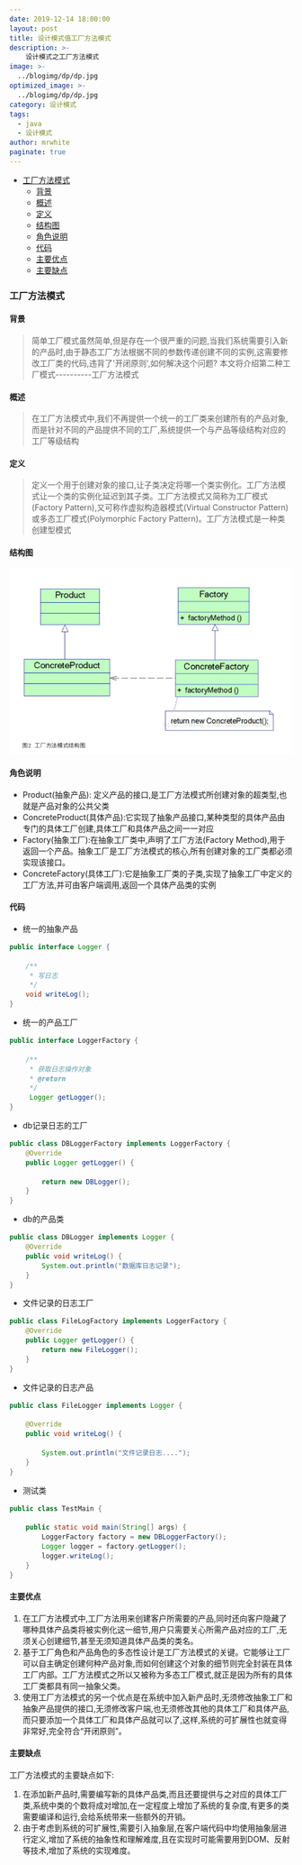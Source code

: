 ```yaml
---
date: 2019-12-14 18:00:00
layout: post
title: 设计模式值工厂方法模式
description: >-
    设计模式之工厂方法模式
image: >-
  ../blogimg/dp/dp.jpg
optimized_image: >-
  ../blogimg/dp/dp.jpg
category: 设计模式
tags:
  - java
  - 设计模式
author: mrwhite
paginate: true
---
```


- [工厂方法模式](#%E5%B7%A5%E5%8E%82%E6%96%B9%E6%B3%95%E6%A8%A1%E5%BC%8F)
  - [背景](#%E8%83%8C%E6%99%AF)
  - [概述](#%E6%A6%82%E8%BF%B0)
  - [定义](#%E5%AE%9A%E4%B9%89)
  - [结构图](#%E7%BB%93%E6%9E%84%E5%9B%BE)
  - [角色说明](#%E8%A7%92%E8%89%B2%E8%AF%B4%E6%98%8E)
  - [代码](#%E4%BB%A3%E7%A0%81)
  - [主要优点](#%E4%B8%BB%E8%A6%81%E4%BC%98%E7%82%B9)
  - [主要缺点](#%E4%B8%BB%E8%A6%81%E7%BC%BA%E7%82%B9)

### 工厂方法模式

#### 背景

> 简单工厂模式虽然简单,但是存在一个很严重的问题,当我们系统需要引入新的产品时,由于静态工厂方法根据不同的参数传递创建不同的实例,这需要修改工厂类的代码,违背了'开闭原则',如何解决这个问题? 本文将介绍第二种工厂模式----------工厂方法模式

#### 概述

> 在工厂方法模式中,我们不再提供一个统一的工厂类来创建所有的产品对象,而是针对不同的产品提供不同的工厂,系统提供一个与产品等级结构对应的工厂等级结构

#### 定义

> 定义一个用于创建对象的接口,让子类决定将哪一个类实例化。工厂方法模式让一个类的实例化延迟到其子类。工厂方法模式又简称为工厂模式(Factory Pattern),又可称作虚拟构造器模式(Virtual Constructor Pattern)或多态工厂模式(Polymorphic Factory Pattern)。工厂方法模式是一种类创建型模式

#### 结构图

![](../img/factorymethod/factorymethod.png)

#### 角色说明

- Product(抽象产品): 定义产品的接口,是工厂方法模式所创建对象的超类型,也就是产品对象的公共父类
- ConcreteProduct(具体产品):它实现了抽象产品接口,某种类型的具体产品由专门的具体工厂创建,具体工厂和具体产品之间一一对应
- Factory(抽象工厂):在抽象工厂类中,声明了工厂方法(Factory Method),用于返回一个产品。抽象工厂是工厂方法模式的核心,所有创建对象的工厂类都必须实现该接口。
- ConcreteFactory(具体工厂):它是抽象工厂类的子类,实现了抽象工厂中定义的工厂方法,并可由客户端调用,返回一个具体产品类的实例

#### 代码

- 统一的抽象产品

```java
public interface Logger {

    /**
     * 写日志
     */
    void writeLog();
}
```

- 统一的产品工厂

```java
public interface LoggerFactory {

    /**
     * 获取日志操作对象
     * @return
     */
     Logger getLogger();
}
```

- db记录日志的工厂

```java
public class DBLoggerFactory implements LoggerFactory {
    @Override
    public Logger getLogger() {

        return new DBLogger();
    }
}
```

- db的产品类

```java
public class DBLogger implements Logger {
    @Override
    public void writeLog() {
        System.out.println("数据库日志记录");
    }
}
```

- 文件记录的日志工厂

```java
public class FileLogFactory implements LoggerFactory {
    @Override
    public Logger getLogger() {
        return new FileLogger();
    }
}
```

- 文件记录的日志产品

```java
public class FileLogger implements Logger {

    @Override
    public void writeLog() {

        System.out.println("文件记录日志....");
    }
}
```

- 测试类

```java
public class TestMain {

    public static void main(String[] args) {
        LoggerFactory factory = new DBLoggerFactory();
        Logger logger = factory.getLogger();
        logger.writeLog();
    }
}
```

#### 主要优点

1. 在工厂方法模式中,工厂方法用来创建客户所需要的产品,同时还向客户隐藏了哪种具体产品类将被实例化这一细节,用户只需要关心所需产品对应的工厂,无须关心创建细节,甚至无须知道具体产品类的类名。
2. 基于工厂角色和产品角色的多态性设计是工厂方法模式的关键。它能够让工厂可以自主确定创建何种产品对象,而如何创建这个对象的细节则完全封装在具体工厂内部。工厂方法模式之所以又被称为多态工厂模式,就正是因为所有的具体工厂类都具有同一抽象父类。
3. 使用工厂方法模式的另一个优点是在系统中加入新产品时,无须修改抽象工厂和抽象产品提供的接口,无须修改客户端,也无须修改其他的具体工厂和具体产品,而只要添加一个具体工厂和具体产品就可以了,这样,系统的可扩展性也就变得非常好,完全符合“开闭原则”。

#### 主要缺点

工厂方法模式的主要缺点如下:

1. 在添加新产品时,需要编写新的具体产品类,而且还要提供与之对应的具体工厂类,系统中类的个数将成对增加,在一定程度上增加了系统的复杂度,有更多的类需要编译和运行,会给系统带来一些额外的开销。
2. 由于考虑到系统的可扩展性,需要引入抽象层,在客户端代码中均使用抽象层进行定义,增加了系统的抽象性和理解难度,且在实现时可能需要用到DOM、反射等技术,增加了系统的实现难度。


